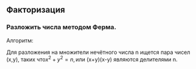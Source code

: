 ## Факторизация
### Разложить числа методом Ферма.
Алгоритм:

$\text{Для разложения на множители нечётного числа n ищется пара чисел (x,y), таких что} x^2+y^2 = n, \text {или (x+y)(x-y) являются делителями n.}$

